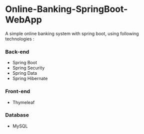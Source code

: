 # Online-Banking-SpringBoot-WebApp

A simple online banking system with spring boot, using following technologies : 

### Back-end
- Spring Boot
- Spring Security
- Spring Data
- Spring Hibernate

### Front-end
- Thymeleaf

### Database
- MySQL
